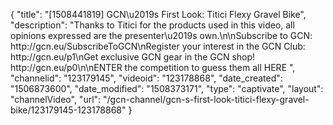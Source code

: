 {
    "title": "[1508441819] GCN\u2019s First Look: Titici Flexy Gravel Bike",
    "description": "Thanks to Titici for the products used in this video, all opinions expressed are the presenter\u2019s own.\n\nSubscribe to GCN: http:\/\/gcn.eu\/SubscribeToGCN\nRegister your interest in the GCN Club: http:\/\/gcn.eu\/p1\nGet exclusive GCN gear in the GCN shop! http:\/\/gcn.eu\/p0\n\nENTER the competition to guess them all HERE ",
    "channelid": "123179145",
    "videoid": "123178868",
    "date_created": "1506873600",
    "date_modified": "1508373171",
    "type": "captivate",
    "layout": "channelVideo",
    "url": "\/gcn-channel\/gcn-s-first-look-titici-flexy-gravel-bike\/123179145-123178868"
}
